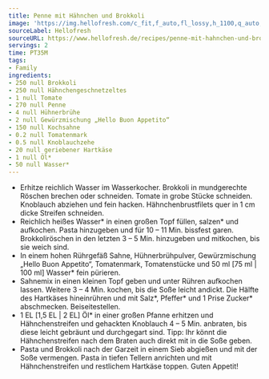 ```yaml
---
title: Penne mit Hähnchen und Brokkoli
image: 'https://img.hellofresh.com/c_fit,f_auto,fl_lossy,h_1100,q_auto,w_2600/hellofresh_s3/image/penne-mit-hahnchen-und-brokkoli-58275515.jpg'
sourceLabel: Hellofresh
sourceURL: https://www.hellofresh.de/recipes/penne-mit-hahnchen-und-brokkoli-61c8be1e4cb75a75d812679d
servings: 2
time: PT35M
tags:
- Family
ingredients:
- 250 null Brokkoli
- 250 null Hähnchengeschnetzeltes
- 1 null Tomate
- 270 null Penne
- 4 null Hühnerbrühe
- 2 null Gewürzmischung „Hello Buon Appetito“
- 150 null Kochsahne
- 0.2 null Tomatenmark
- 0.5 null Knoblauchzehe
- 20 null geriebener Hartkäse
- 1 null Öl*
- 50 null Wasser*
---
```


- Erhitze reichlich Wasser im Wasserkocher. Brokkoli in mundgerechte Röschen brechen oder schneiden. Tomate in grobe Stücke schneiden. Knoblauch abziehen und fein hacken. Hähnchenbrustfilets quer in 1 cm dicke Streifen schneiden.
- Reichlich heißes Wasser\* in einen großen Topf füllen, salzen\* und aufkochen. Pasta hinzugeben und für 10 – 11 Min. bissfest garen. Brokkoliröschen in den letzten 3 – 5 Min. hinzugeben und mitkochen, bis sie weich sind.
- In einem hohen Rührgefäß Sahne, Hühnerbrühpulver, Gewürzmischung „Hello Buon Appetito“, Tomatenmark, Tomatenstücke und 50 ml [75 ml | 100 ml] Wasser\* fein pürieren.
- Sahnemix in einen kleinen Topf geben und unter Rühren aufkochen lassen. Weitere 3 – 4 Min. kochen, bis die Soße leicht andickt. Die Hälfte des Hartkäses hineinrühren und mit Salz\*, Pfeffer\* und 1 Prise Zucker\* abschmecken. Beiseitestellen.
- 1 EL [1,5 EL | 2 EL] Öl\* in einer großen Pfanne erhitzen und Hähnchenstreifen und gehackten Knoblauch 4 – 5 Min. anbraten, bis diese leicht gebräunt und durchgegart sind. Tipp: Ihr könnt die Hähnchenstreifen nach dem Braten auch direkt mit in die Soße geben.
- Pasta und Brokkoli nach der Garzeit in einem Sieb abgießen und mit der Soße vermengen. Pasta in tiefen Tellern anrichten und mit Hähnchenstreifen und restlichem Hartkäse toppen. Guten Appetit!
